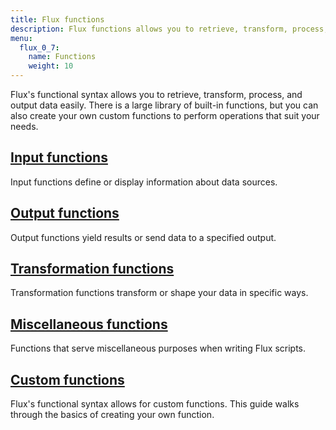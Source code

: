 ```yaml
---
title: Flux functions
description: Flux functions allows you to retrieve, transform, process, and output data easily.
menu:
  flux_0_7:
    name: Functions
    weight: 10
---
```


Flux's functional syntax allows you to retrieve, transform, process, and output data easily.
There is a large library of built-in functions, but you can also create your own
custom functions to perform operations that suit your needs.

## [Input functions](./inputs)
Input functions define or display information about data sources.

## [Output functions](./outputs)
Output functions yield results or send data to a specified output.

## [Transformation functions](./transformations)
Transformation functions transform or shape your data in specific ways.

## [Miscellaneous functions](./misc)
Functions that serve miscellaneous purposes when writing Flux scripts.

## [Custom functions](./custom-functions)
Flux's functional syntax allows for custom functions.
This guide walks through the basics of creating your own function.
